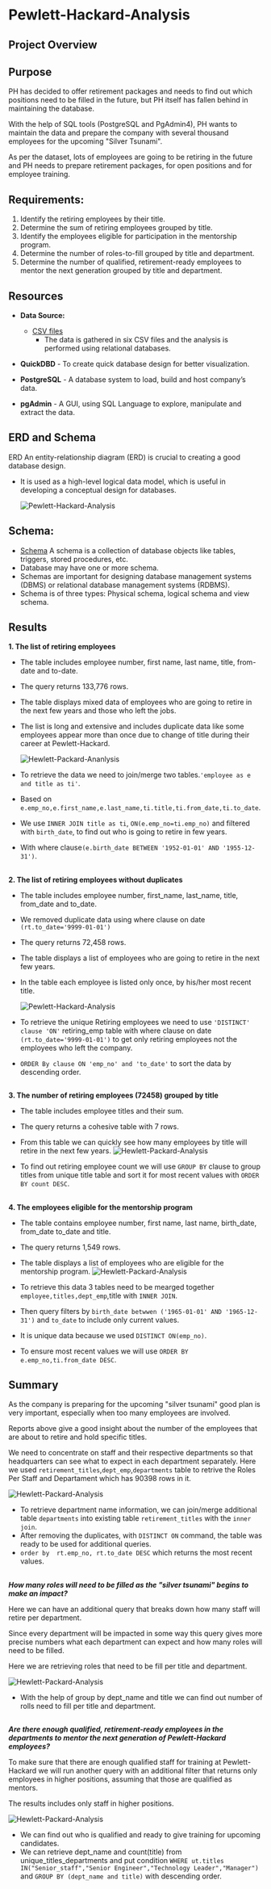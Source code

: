 # Pewlett-Hackard-Analysis

## Project Overview

## Purpose
PH has decided to offer retirement packages and needs to find out which positions need to be filled in the future, but PH itself has fallen behind in maintaining the database.

With the help of SQL tools (PostgreSQL and PgAdmin4), PH wants to maintain the data and prepare the company with
several thousand employees for the upcoming "Silver Tsunami".
	
As per the dataset, lots of employees are going to be retiring in the future and PH needs to prepare retirement packages, for
open positions and for employee training.

## Requirements:
 1. Identify the retiring employees by their title.
 2. Determine the sum of retiring employees grouped by title.
 3. Identify the employees eligible for participation in the mentorship program.
 4. Determine the number of roles-to-fill grouped by title and department.
 5. Determine the number of qualified, retirement-ready employees to mentor the next generation grouped by title and department.



## Resources
- **Data Source:**
  - [CSV files](Data_Source/)
    - The data is gathered in six CSV files and the analysis is performed using relational databases.

- **QuickDBD** - To create quick database design for better visualization.
- **PostgreSQL** - A database system to load, build and host company’s data.
- **pgAdmin** - A GUI, using SQL Language to explore, manipulate and extract the data.

## ERD and Schema
 
ERD An entity-relationship diagram (ERD) is crucial to creating a good database design.
   - It is used as a high-level logical data model, which is useful in developing a conceptual design for databases.
   
     ![Pewlett-Hackard-Analysis](https://github.com/Lauramasonjar/Pewlett-Hackard-Analysis/blob/main/PNGs/ERD%20EmployeeDB.png)
      
## Schema:

- [Schema](Queries/schema.sql) A schema is a collection of database objects like tables, triggers, stored procedures, etc.
- Database may have one or more schema. 
- Schemas are important for designing database management systems (DBMS) or relational database management systems (RDBMS).
- Schema is of three types: Physical schema, logical schema and view schema.


## Results


**1.	The list of retiring employees**

-	The table includes employee number, first name, last name, title, from-date and to-date.
-	The query returns 133,776 rows. 
-	The table displays mixed data of employees who are going to retire in the next few years and those who left the jobs.
-	The list is long and extensive and includes duplicate data like some employees appear more than once due to change of title during their career at Pewlett-Hackard.

	![Hewlett-Packard-Ananlysis](https://github.com/Lauramasonjar/Pewlett-Hackard-Analysis/blob/main/PNGs/retiring%20employees.png)
	
- To retrieve the data we need to join/merge two tables.`'employee as e and title as ti'`.
- Based on `e.emp_no,e.first_name,e.last_name,ti.title,ti.from_date,ti.to_date`.
- We use `INNER JOIN title as ti`, `ON(e.emp_no=ti.emp_no)` and filtered with `birth_date`, to find out who is going to retire in few years.
- With where clause`(e.birth_date BETWEEN '1952-01-01' AND '1955-12-31')`.
	


## 
  
**2.	The list of retiring employees without duplicates**
-	The table includes employee number, first_name, last_name, title, from_date and to_date.
-	We removed duplicate data using where clause on date `(rt.to_date='9999-01-01')`
-	The query returns 72,458 rows. 
- 	The table displays a list of employees who are going to retire in the next few years.
-	In the table each employee is listed only once, by his/her most recent title.

	![Pewlett-Hackard-Analysis](https://github.com/Lauramasonjar/Pewlett-Hackard-Analysis/blob/main/PNGs/retiring%20employees%20wo%20duplicates.png)
	
- To retrieve the unique Retiring employees we need to use `'DISTINCT' clause 'ON'` retiring_emp table with where clause on date `(rt.to_date='9999-01-01')` to get only retiring employees not the employees who left the company.
- `ORDER By clause ON 'emp_no' and 'to_date'` to sort the data by descending order.
	

##

**3.	The number of retiring employees (72458) grouped by title**

-	The table includes employee titles and their sum. 
-	The query returns a cohesive table with 7 rows.
-	From this table we can quickly see how many employees by title will retire in the next few years.
	![Hewlett-Packard-Analysis](https://github.com/Lauramasonjar/Pewlett-Hackard-Analysis/blob/main/PNGs/retiring%20employees%20by%20title.png)
	
- To find out retiring employee count we will use `GROUP BY` clause to group titles from unique title table and sort it for most recent values with `ORDER BY count DESC`.


##

**4.	The employees eligible for the mentorship program**

-	The table contains employee number, first name, last name, birth_date, from_date to_date and title. 
-	The query returns 1,549 rows.
- 	The table displays a list of employees who are eligible for the mentorship program.
	![Hewlett-Packard-Analysis](https://github.com/Lauramasonjar/Pewlett-Hackard-Analysis/blob/main/PNGs/employees%20elig%20mentorship%20program.png)

	
	
- To retrieve this data 3 tables need to be mearged together `employee,titles,dept_emp`,title with `INNER JOIN`.
- Then query filters by `birth_date betwwen ('1965-01-01' AND '1965-12-31')` and `to_date` to include only current values.
- It is unique data because we used `DISTINCT ON(emp_no)`.	
- To ensure most recent values we will use `ORDER BY e.emp_no,ti.from_date DESC`.





## Summary


As the company is preparing for the upcoming "silver tsunami" good plan is very important, especially when too many employees are involved.

Reports above give a good insight about the number of the employees that are about to retire and hold specific titles. 

We need to concentrate on staff and their respective departments so that headquarters can see what to expect in each department separately. 
Here we used `retirement_titles`,`dept_emp`,`departments` table to retrive the Roles Per Staff and Departament which has 90398 rows in it.
	
![Hewlett-Packard-Analysis](https://github.com/Lauramasonjar/Pewlett-Hackard-Analysis/blob/main/PNGs/retirement%20ready%20emp.png)
	

- To retrieve department name information, we can join/merge additional table `departments` into existing table `retirement_titles` with the `inner join`.
- After removing the duplicates, with `DISTINCT ON` command, the table was ready to be used for additional queries.
- `order by  rt.emp_no, rt.to_date DESC` which returns the most recent values.


##

***How many roles will need to be filled as the "silver tsunami" begins to make an impact?*** <br>

Here we can have an additional query that breaks down how many staff will retire per department. 

Since every department will be impacted in some way this query gives more precise numbers what each department can expect and how many roles will need to be filled.

Here we are retrieving roles that need to be fill per title and department.

![Hewlett-Packard-Analysis](https://github.com/Lauramasonjar/Pewlett-Hackard-Analysis/blob/main/PNGs/sum%20retirement%20ready%20emp.png)
	
	
- With the help of group by dept_name and title we can find out number of rolls need to fill per title and department.
	

##

***Are there enough qualified, retirement-ready employees in the departments to mentor the next generation of Pewlett-Hackard employees?*** <br>


To make sure that there are enough qualified staff for training at Pewlett-Hackard we will run another query with an additional filter that returns only employees in higher positions, assuming that those are qualified as mentors.

The results includes only staff in higher positions.

![Hewlett-Packard-Analysis](https://github.com/Lauramasonjar/Pewlett-Hackard-Analysis/blob/main/PNGs/sum%20retirment%20ready%20by%20title%20dept.png)
	
	
- We can find out who is qualified and ready to give training for upcoming candidates.
- We can retrieve dept_name and count(title) from unique_titles_departments and put condition `WHERE ut.titles IN("Senior_staff","Senior Engineer","Technology Leader","Manager")` and `GROUP BY (dept_name and title)` with descending order.
 
